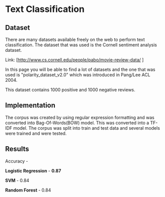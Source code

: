 # Text Classification 

## Dataset

There are many datasets available freely on the web to perform text classification. The dataset that was used is the Cornell sentiment analysis dataset.

Link: [http://www.cs.cornell.edu/people/pabo/movie-review-data/ ]

In this page you will be able to find a lot of datasets and the one that was used is "polarity_dataset_v2.0" which was introduced in Pang/Lee ACL 2004.

This dataset contains 1000 positive and 1000 negative reviews.

## Implementation

The corpus was created by using regular expression formatting and was converted into Bag-Of-Words(BOW) model. This was converted into a TF-IDF model.
The corpus was split into train and test data and several models were trained and were tested.

## Results

Accuracy - 

**Logistic Regression** - **0.87**</br>

**SVM** - 0.84 </br>

**Random Forest** - 0.84</br>